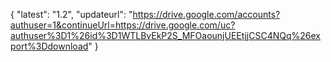 {
  "latest": "1.2",
  "updateurl": "https://drive.google.com/accounts?authuser=1&continueUrl=https://drive.google.com/uc?authuser%3D1%26id%3D1WTLBvEkP2S_MFOaounjUEEtjjCSC4NQq%26export%3Ddownload"
}
